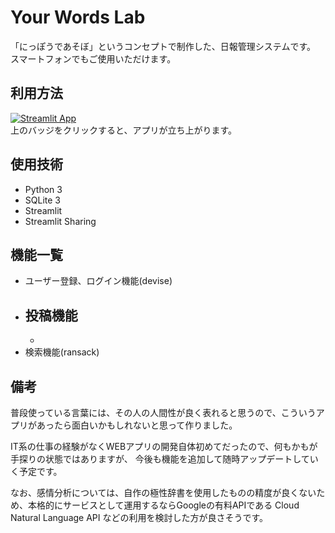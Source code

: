 # Your Words Lab
 「にっぽうであそぼ」というコンセプトで制作した、日報管理システムです。<br >
 スマートフォンでもご使用いただけます。

## 利用方法
[![Streamlit App](https://static.streamlit.io/badges/streamlit_badge_black_white.svg)](https://tmym-a-your-words-lab-start-y3niw8.streamlitapp.com/) <br >
上のバッジをクリックすると、アプリが立ち上がります。

## 使用技術
- Python 3
- SQLite 3
- Streamlit
- Streamlit Sharing

## 機能一覧
- ユーザー登録、ログイン機能(devise)
- 投稿機能
  - 
  - 
- 検索機能(ransack)

## 備考
普段使っている言葉には、その人の人間性が良く表れると思うので、こういうアプリがあったら面白いかもしれないと思って作りました。

IT系の仕事の経験がなくWEBアプリの開発自体初めてだったので、何もかもが手探りの状態ではありますが、
今後も機能を追加して随時アップデートしていく予定です。

なお、感情分析については、自作の極性辞書を使用したものの精度が良くないため、本格的にサービスとして運用するならGoogleの有料APIである Cloud Natural Language API などの利用を検討した方が良さそうです。
